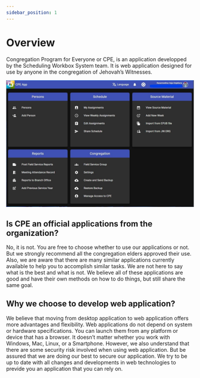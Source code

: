 ```yaml
---
sidebar_position: 1
---
```


# Overview

Congregation Program for Everyone or CPE, is an application developped by the Scheduling Workbox System team. It is web application designed for use by anyone in the congregation of Jehovah’s Witnesses.

![CPE Home](./cpe_home.jpg)

## Is CPE an official applications from the organization?

No, it is not. You are free to choose whether to use our applications or not. But we strongly recommend all the congregation elders approved their use. Also, we are aware that there are many similar applications currently available to help you to accomplish similar tasks. We are not here to say what is the best and what is not. We believe all of these applications are good and have their own methods on how to do things, but still share the same goal.

## Why we choose to develop web application?

We believe that moving from desktop application to web application offers more advantages and flexibility. Web applications do not depend on system or hardware specifications. You can launch them from any platform or device that has a browser. It doesn’t matter whether you work with Windows, Mac, Linux, or a Smartphone. However, we also understand that there are some security risk involved when using web application. But be assured that we are doing our best to secure our application. We try to be up to date with all changes and developments in web technologies to previde you an application that you can rely on.